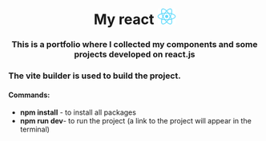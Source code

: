 <h1 align="center">My react <img src="https://github.com/XXXmez/my-react/blob/main/react.svg" height="32"/></h1>
<h3 align="center">This is a portfolio where I collected my components and some projects developed on react.js</h3>

<h3>The vite builder is used to build the project.</h3>

<h4>Commands:</h4>
<ul>
	<li><b style={color:'#fffd00'}>npm install</b> - to install all packages</li>
	<li><b>npm run dev</b>- to run the project (a link to the project will appear in the terminal)</li>
</ul>
